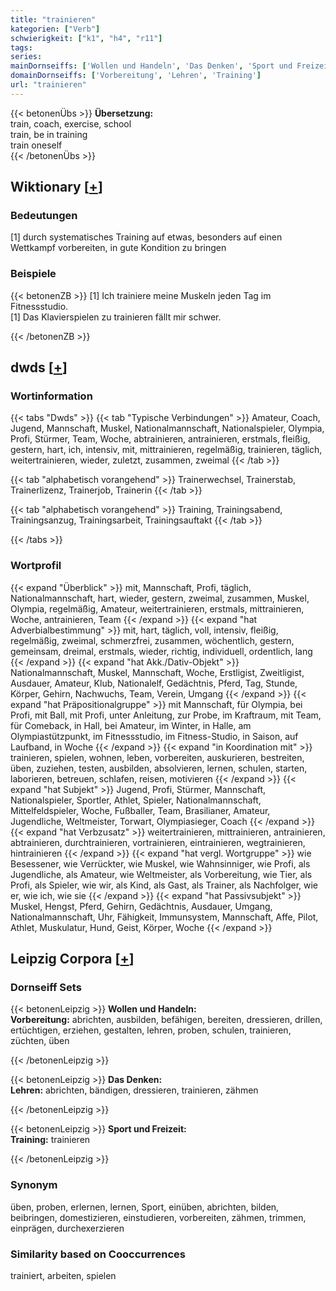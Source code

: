 ```yaml
---
title: "trainieren"
kategorien: ["Verb"]
schwierigkeit: ["k1", "h4", "r11"]
tags:
series:
mainDornseiffs: ['Wollen und Handeln', 'Das Denken', 'Sport und Freizeit']
domainDornseiffs: ['Vorbereitung', 'Lehren', 'Training']
url: "trainieren"
---
```


{{< betonenÜbs >}}
**Übersetzung:**  
train, coach, exercise, school  
train, be in training  
train oneself  
{{< /betonenÜbs >}}

## Wiktionary [[+](https://de.wiktionary.org/wiki/trainieren)]

### Bedeutungen
[1] durch systematisches Training auf etwas, besonders auf einen Wettkampf vorbereiten, in gute Kondition zu bringen  

### Beispiele
{{< betonenZB >}}
[1] Ich trainiere meine Muskeln jeden Tag im Fitnessstudio.  
[1] Das Klavierspielen zu trainieren fällt mir schwer.  

{{< /betonenZB >}}


## dwds [[+](https://www.dwds.de/wb/trainieren)]

### Wortinformation
{{< tabs "Dwds" >}}
{{< tab "Typische Verbindungen" >}}
Amateur, Coach, Jugend, Mannschaft, Muskel, Nationalmannschaft, Nationalspieler, Olympia, Profi, Stürmer, Team, Woche, abtrainieren, antrainieren, erstmals, fleißig, gestern, hart, ich, intensiv, mit, mittrainieren, regelmäßig, trainieren, täglich, weitertrainieren, wieder, zuletzt, zusammen, zweimal
{{< /tab >}}

{{< tab "alphabetisch vorangehend" >}}
Trainerwechsel, Trainerstab, Trainerlizenz, Trainerjob, Trainerin
{{< /tab >}}

{{< tab "alphabetisch vorangehend" >}}
Training, Trainingsabend, Trainingsanzug, Trainingsarbeit, Trainingsauftakt
{{< /tab >}}

{{< /tabs >}}

### Wortprofil
{{< expand "Überblick" >}} mit, Mannschaft, Profi, täglich, Nationalmannschaft, hart, wieder, gestern, zweimal, zusammen, Muskel, Olympia, regelmäßig, Amateur, weitertrainieren, erstmals, mittrainieren, Woche, antrainieren, Team {{< /expand >}}
{{< expand "hat Adverbialbestimmung" >}} mit, hart, täglich, voll, intensiv, fleißig, regelmäßig, zweimal, schmerzfrei, zusammen, wöchentlich, gestern, gemeinsam, dreimal, erstmals, wieder, richtig, individuell, ordentlich, lang {{< /expand >}}
{{< expand "hat Akk./Dativ-Objekt" >}} Nationalmannschaft, Muskel, Mannschaft, Woche, Erstligist, Zweitligist, Ausdauer, Amateur, Klub, Nationalelf, Gedächtnis, Pferd, Tag, Stunde, Körper, Gehirn, Nachwuchs, Team, Verein, Umgang {{< /expand >}}
{{< expand "hat Präpositionalgruppe" >}} mit Mannschaft, für Olympia, bei Profi, mit Ball, mit Profi, unter Anleitung, zur Probe, im Kraftraum, mit Team, für Comeback, in Hall, bei Amateur, im Winter, in Halle, am Olympiastützpunkt, im Fitnessstudio, im Fitness-Studio, in Saison, auf Laufband, in Woche {{< /expand >}}
{{< expand "in Koordination mit" >}} trainieren, spielen, wohnen, leben, vorbereiten, auskurieren, bestreiten, üben, zuziehen, testen, ausbilden, absolvieren, lernen, schulen, starten, laborieren, betreuen, schlafen, reisen, motivieren {{< /expand >}}
{{< expand "hat Subjekt" >}} Jugend, Profi, Stürmer, Mannschaft, Nationalspieler, Sportler, Athlet, Spieler, Nationalmannschaft, Mittelfeldspieler, Woche, Fußballer, Team, Brasilianer, Amateur, Jugendliche, Weltmeister, Torwart, Olympiasieger, Coach {{< /expand >}}
{{< expand "hat Verbzusatz" >}} weitertrainieren, mittrainieren, antrainieren, abtrainieren, durchtrainieren, vortrainieren, eintrainieren, wegtrainieren, hintrainieren {{< /expand >}}
{{< expand "hat vergl. Wortgruppe" >}} wie Besessener, wie Verrückter, wie Muskel, wie Wahnsinniger, wie Profi, als Jugendliche, als Amateur, wie Weltmeister, als Vorbereitung, wie Tier, als Profi, als Spieler, wie wir, als Kind, als Gast, als Trainer, als Nachfolger, wie er, wie ich, wie sie {{< /expand >}}
{{< expand "hat Passivsubjekt" >}} Muskel, Hengst, Pferd, Gehirn, Gedächtnis, Ausdauer, Umgang, Nationalmannschaft, Uhr, Fähigkeit, Immunsystem, Mannschaft, Affe, Pilot, Athlet, Muskulatur, Hund, Geist, Körper, Woche {{< /expand >}}

## Leipzig Corpora [[+](https://corpora.uni-leipzig.de/en/res?word=trainieren&corpusId=deu_newscrawl-public_2018)]

### Dornseiff Sets
{{< betonenLeipzig >}}
**Wollen und Handeln:**  
**Vorbereitung:** abrichten, ausbilden, befähigen, bereiten, dressieren, drillen, ertüchtigen, erziehen, gestalten, lehren, proben, schulen, trainieren, züchten, üben  

{{< /betonenLeipzig >}}


{{< betonenLeipzig >}}
**Das Denken:**  
**Lehren:** abrichten, bändigen, dressieren, trainieren, zähmen  

{{< /betonenLeipzig >}}


{{< betonenLeipzig >}}
**Sport und Freizeit:**  
**Training:** trainieren  

{{< /betonenLeipzig >}}

### Synonym
üben, proben, erlernen, lernen, Sport, einüben, abrichten, bilden, beibringen, domestizieren, einstudieren, vorbereiten, zähmen, trimmen, einprägen, durchexerzieren


### Similarity based on Cooccurrences
trainiert, arbeiten, spielen

